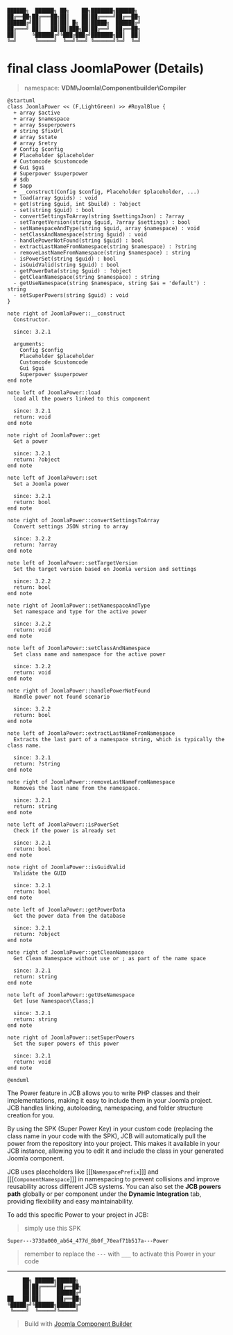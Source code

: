 ```
██████╗  ██████╗ ██╗    ██╗███████╗██████╗
██╔══██╗██╔═══██╗██║    ██║██╔════╝██╔══██╗
██████╔╝██║   ██║██║ █╗ ██║█████╗  ██████╔╝
██╔═══╝ ██║   ██║██║███╗██║██╔══╝  ██╔══██╗
██║     ╚██████╔╝╚███╔███╔╝███████╗██║  ██║
╚═╝      ╚═════╝  ╚══╝╚══╝ ╚══════╝╚═╝  ╚═╝
```
# final class JoomlaPower (Details)
> namespace: **VDM\Joomla\Componentbuilder\Compiler**

```uml
@startuml
class JoomlaPower << (F,LightGreen) >> #RoyalBlue {
  + array $active
  + array $namespace
  + array $superpowers
  # string $fixUrl
  # array $state
  # array $retry
  # Config $config
  # Placeholder $placeholder
  # Customcode $customcode
  # Gui $gui
  # Superpower $superpower
  # $db
  # $app
  + __construct(Config $config, Placeholder $placeholder, ...)
  + load(array $guids) : void
  + get(string $guid, int $build) : ?object
  - set(string $guid) : bool
  - convertSettingsToArray(string $settingsJson) : ?array
  - setTargetVersion(string $guid, ?array $settings) : bool
  - setNamespaceAndType(string $guid, array $namespace) : void
  - setClassAndNamespace(string $guid) : void
  - handlePowerNotFound(string $guid) : bool
  - extractLastNameFromNamespace(string $namespace) : ?string
  - removeLastNameFromNamespace(string $namespace) : string
  - isPowerSet(string $guid) : bool
  - isGuidValid(string $guid) : bool
  - getPowerData(string $guid) : ?object
  - getCleanNamespace(string $namespace) : string
  - getUseNamespace(string $namespace, string $as = 'default') : string
  - setSuperPowers(string $guid) : void
}

note right of JoomlaPower::__construct
  Constructor.

  since: 3.2.1
  
  arguments:
    Config $config
    Placeholder $placeholder
    Customcode $customcode
    Gui $gui
    Superpower $superpower
end note

note left of JoomlaPower::load
  load all the powers linked to this component

  since: 3.2.1
  return: void
end note

note right of JoomlaPower::get
  Get a power

  since: 3.2.1
  return: ?object
end note

note left of JoomlaPower::set
  Set a Joomla power

  since: 3.2.1
  return: bool
end note

note right of JoomlaPower::convertSettingsToArray
  Convert settings JSON string to array

  since: 3.2.2
  return: ?array
end note

note left of JoomlaPower::setTargetVersion
  Set the target version based on Joomla version and settings

  since: 3.2.2
  return: bool
end note

note right of JoomlaPower::setNamespaceAndType
  Set namespace and type for the active power

  since: 3.2.2
  return: void
end note

note left of JoomlaPower::setClassAndNamespace
  Set class name and namespace for the active power

  since: 3.2.2
  return: void
end note

note right of JoomlaPower::handlePowerNotFound
  Handle power not found scenario

  since: 3.2.2
  return: bool
end note

note left of JoomlaPower::extractLastNameFromNamespace
  Extracts the last part of a namespace string, which is typically the class name.

  since: 3.2.1
  return: ?string
end note

note right of JoomlaPower::removeLastNameFromNamespace
  Removes the last name from the namespace.

  since: 3.2.1
  return: string
end note

note left of JoomlaPower::isPowerSet
  Check if the power is already set

  since: 3.2.1
  return: bool
end note

note right of JoomlaPower::isGuidValid
  Validate the GUID

  since: 3.2.1
  return: bool
end note

note left of JoomlaPower::getPowerData
  Get the power data from the database

  since: 3.2.1
  return: ?object
end note

note right of JoomlaPower::getCleanNamespace
  Get Clean Namespace without use or ; as part of the name space

  since: 3.2.1
  return: string
end note

note left of JoomlaPower::getUseNamespace
  Get [use Namespace\Class;]

  since: 3.2.1
  return: string
end note

note right of JoomlaPower::setSuperPowers
  Set the super powers of this power

  since: 3.2.1
  return: void
end note
 
@enduml
```

The Power feature in JCB allows you to write PHP classes and their implementations, making it easy to include them in your Joomla project. JCB handles linking, autoloading, namespacing, and folder structure creation for you.

By using the SPK (Super Power Key) in your custom code (replacing the class name in your code with the SPK), JCB will automatically pull the power from the repository into your project. This makes it available in your JCB instance, allowing you to edit it and include the class in your generated Joomla component.

JCB uses placeholders like [[[`NamespacePrefix`]]] and [[[`ComponentNamespace`]]] in namespacing to prevent collisions and improve reusability across different JCB systems. You can also set the **JCB powers path** globally or per component under the **Dynamic Integration** tab, providing flexibility and easy maintainability.

To add this specific Power to your project in JCB:

> simply use this SPK
```
Super---3730a000_ab64_477d_8b0f_70eaf71b517a---Power
```
> remember to replace the `---` with `___` to activate this Power in your code

---
```
     ██╗ ██████╗██████╗
     ██║██╔════╝██╔══██╗
     ██║██║     ██████╔╝
██   ██║██║     ██╔══██╗
╚█████╔╝╚██████╗██████╔╝
 ╚════╝  ╚═════╝╚═════╝
```
> Build with [Joomla Component Builder](https://git.vdm.dev/joomla/Component-Builder)

